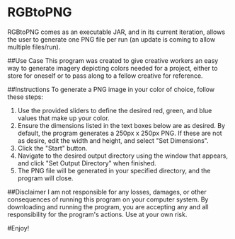 RGBtoPNG
========

RGBtoPNG comes as an executable JAR, and in its current iteration, allows the user to generate one PNG file per run (an update is coming to allow multiple files/run).

##Use Case
This program was created to give creative workers an easy way to generate imagery depicting colors needed for a project, either to store for oneself or to pass along to a fellow creative for reference.

##Instructions
To generate a PNG image in your color of choice, follow these steps:

1. Use the provided sliders to define the desired red, green, and blue values that make up your color.
2. Ensure the dimensions listed in the text boxes below are as desired. By default, the program generates a 250px x 250px PNG. If these are not as desire, edit the width and height, and select "Set Dimensions".
3. Click the "Start" button.
4. Navigate to the desired output directory using the window that appears, and click "Set Output Directory" when finished.
5. The PNG file will be generated in your specified directory, and the program will close.

##Disclaimer
I am not responsible for any losses, damages, or other consequences of running this program on your computer system. By downloading and running the program, you are accepting any and all responsibility for the program's actions. Use at your own risk.

#Enjoy!

